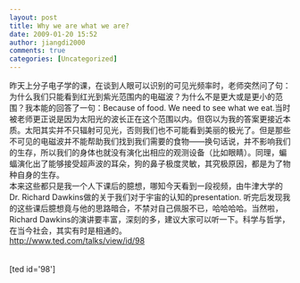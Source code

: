 ```yaml
---
layout: post
title: Why we are what we are?
date: 2009-01-20 15:52
author: jiangdi2000
comments: true
categories: [Uncategorized]
---
```

<div id="msgcns!C840C88DA912213B!1356" class="bvMsg"> 昨天上分子电子学的课，在谈到人眼可以识别的可见光频率时，老师突然问了句：为什么我们只能看到红光到紫光范围内的电磁波？为什么不是更大或是更小的范围？我本能的回答了一句：Because of food. We need to see what we eat.当时被老师更正说是因为太阳光的波长正在这个范围以内。但窃以为我的答案更接近本质。太阳其实并不只辐射可见光，否则我们也不可能看到美丽的极光了。但是那些不可见的电磁波并不能帮助我们找到我们需要的食物——换句话说，并不影响我们的生存，所以我们的身体也就没有演化出相应的观测设备（比如眼睛）。同理，蝙蝠演化出了能够接受超声波的耳朵，狗的鼻子极度灵敏，其究极原因，都是为了物种自身的生存。<br />本来这些都只是我一个人下课后的臆想，哪知今天看到一段视频，由牛津大学的Dr. Richard Dawkins做的关于我们对于宇宙的认知的presentation. 听完后发现我的这些课后臆想竟与他的思路暗合，不禁对自己佩服不已，哈哈哈哈。当然啦，Richard Dawkins的演讲要丰富，深刻的多，建议大家可以听一下。科学与哲学，在当今社会，其实有时是相通的。<br /><a target="_blank" rel="nofollow" href="http://www.ted.com/talks/view/id/98">http://www.ted.com/talks/view/id/98</a><br /><br /><br /> <span style="display:none;"> </span>[ted id='98']<a style="left:1px!important;top:-329.8px!important;" title="Click here to block this object with Adblock Plus" href="http://video.ted.com/assets/player/swf/EmbedPlayer.swf"></a><br /> <br /></div>
